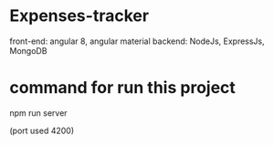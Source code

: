 # Expenses-tracker
front-end: angular 8, angular material
backend: NodeJs, ExpressJs, MongoDB
# command for run this project
npm run server

(port used 4200)
